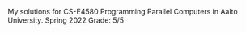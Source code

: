 My solutions for CS-E4580 Programming Parallel Computers in Aalto University.
Spring 2022
Grade: 5/5